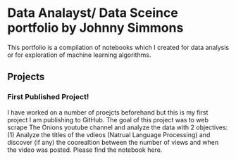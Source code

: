 # Data Analayst/ Data Sceince portfolio by Johnny Simmons

This portfolio is a compilation of notebooks which I created for data analysis or for exploration of machine learning algorithms.

## Projects

### First Published Project!

I have worked on a number of proejcts beforehand but this is my first project I am publishing to GitHub. The goal of this project was to web scrape The Onions youtube channel
and analyze the data with 2 objectives: (1) Analyze the titles of the vdieos (Natrual Language Processing) and discover (if any) the coorealtion between the number of views and 
when the video was posted. Please find the notebook here.
